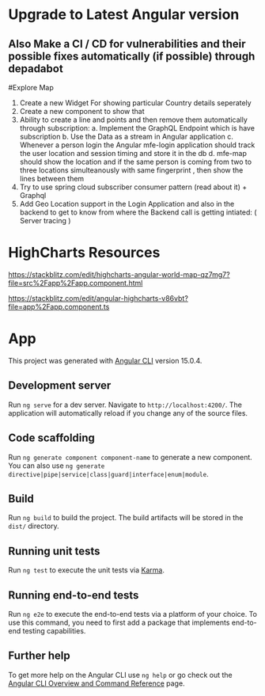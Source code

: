 # Upgrade to Latest Angular version

## Also Make a CI / CD for vulnerabilities and their possible fixes automatically (if possible) through depadabot

#Explore Map

1. Create a new Widget For showing particular Country details seperately
2. Create a new component to show that
3. Ability to create a line and points and then remove them automatically through subscription:
   a. Implement the GraphQL Endpoint which is have subscription
   b. Use the Data as a stream in Angular application
   c. Whenever a person login the Angular mfe-login application should track the user location and session timing and store it in the db
   d. mfe-map should show the location and if the same person is coming from two to three locations simulteanously with same fingerprint , then show the lines between them
4. Try to use spring cloud subscriber consumer pattern (read about it) + Graphql
5. Add Geo Location support in the Login Application and also in the backend to get to know from where the Backend call is getting intiated: ( Server tracing )

# HighCharts Resources

https://stackblitz.com/edit/highcharts-angular-world-map-qz7mg7?file=src%2Fapp%2Fapp.component.html

https://stackblitz.com/edit/angular-highcharts-v86vbt?file=app%2Fapp.component.ts

# App

This project was generated with [Angular CLI](https://github.com/angular/angular-cli) version 15.0.4.

## Development server

Run `ng serve` for a dev server. Navigate to `http://localhost:4200/`. The application will automatically reload if you change any of the source files.

## Code scaffolding

Run `ng generate component component-name` to generate a new component. You can also use `ng generate directive|pipe|service|class|guard|interface|enum|module`.

## Build

Run `ng build` to build the project. The build artifacts will be stored in the `dist/` directory.

## Running unit tests

Run `ng test` to execute the unit tests via [Karma](https://karma-runner.github.io).

## Running end-to-end tests

Run `ng e2e` to execute the end-to-end tests via a platform of your choice. To use this command, you need to first add a package that implements end-to-end testing capabilities.

## Further help

To get more help on the Angular CLI use `ng help` or go check out the [Angular CLI Overview and Command Reference](https://angular.io/cli) page.
